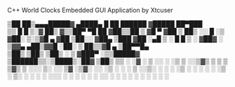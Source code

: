 C++ World Clocks Embedded GUI Application by Xtcuser

▒██   ██▒▄▄▄█████▓ ▄████▄   █    ██   ██████ ▓█████  ██▀███  
▒▒ █ █ ▒░▓  ██▒ ▓▒▒██▀ ▀█   ██  ▓██▒▒██    ▒ ▓█   ▀ ▓██ ▒ ██▒
░░  █   ░▒ ▓██░ ▒░▒▓█    ▄ ▓██  ▒██░░ ▓██▄   ▒███   ▓██ ░▄█ ▒
 ░ █ █ ▒ ░ ▓██▓ ░ ▒▓▓▄ ▄██▒▓▓█  ░██░  ▒   ██▒▒▓█  ▄ ▒██▀▀█▄  
▒██▒ ▒██▒  ▒██▒ ░ ▒ ▓███▀ ░▒▒█████▓ ▒██████▒▒░▒████▒░██▓ ▒██▒
▒▒ ░ ░▓ ░  ▒ ░░   ░ ░▒ ▒  ░░▒▓▒ ▒ ▒ ▒ ▒▓▒ ▒ ░░░ ▒░ ░░ ▒▓ ░▒▓░
░░   ░▒ ░    ░      ░  ▒   ░░▒░ ░ ░ ░ ░▒  ░ ░ ░ ░  ░  ░▒ ░ ▒░
 ░    ░    ░      ░         ░░░ ░ ░ ░  ░  ░     ░     ░░   ░
 ░    ░           ░ ░         ░           ░     ░  ░   ░    
